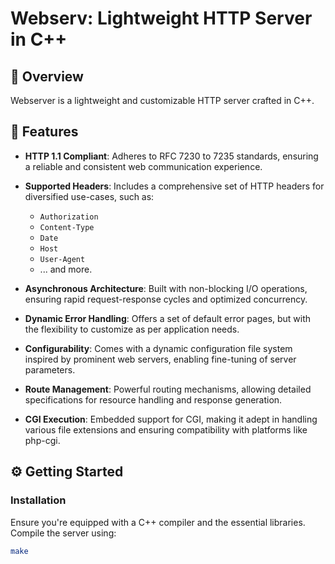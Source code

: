 # Webserv: Lightweight HTTP Server in C++

## 📌 Overview

Webserver is a lightweight and customizable HTTP server crafted in C++.

## 🌟 Features

- **HTTP 1.1 Compliant**: Adheres to RFC 7230 to 7235 standards, ensuring a reliable and consistent web communication experience.

- **Supported Headers**: Includes a comprehensive set of HTTP headers for diversified use-cases, such as:
    - `Authorization`
    - `Content-Type`
    - `Date`
    - `Host`
    - `User-Agent`
    - ... and more.

- **Asynchronous Architecture**: Built with non-blocking I/O operations, ensuring rapid request-response cycles and optimized concurrency.

- **Dynamic Error Handling**: Offers a set of default error pages, but with the flexibility to customize as per application needs.

- **Configurability**: Comes with a dynamic configuration file system inspired by prominent web servers, enabling fine-tuning of server parameters.

- **Route Management**: Powerful routing mechanisms, allowing detailed specifications for resource handling and response generation.

- **CGI Execution**: Embedded support for CGI, making it adept in handling various file extensions and ensuring compatibility with platforms like php-cgi.

## ⚙️ Getting Started

### Installation

Ensure you're equipped with a C++ compiler and the essential libraries. Compile the server using:

```bash
make
